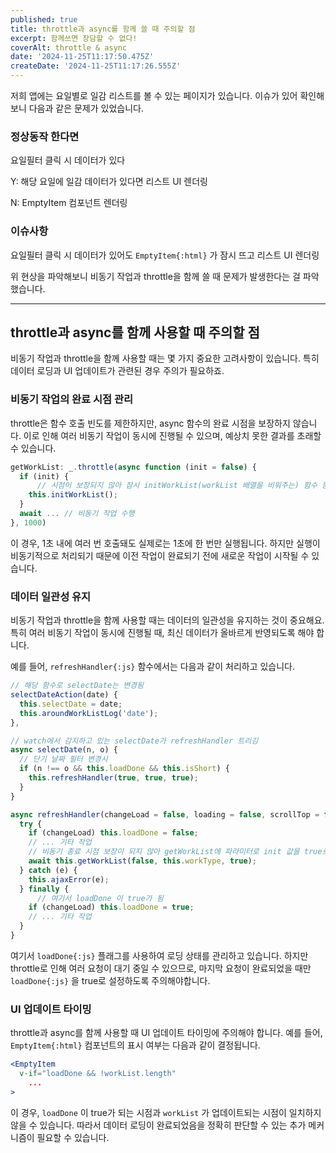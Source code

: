 ```yaml
---
published: true
title: throttle과 async를 함께 쓸 때 주의할 점
excerpt: 함께쓰면 장담할 수 없다!
coverAlt: throttle & async
date: '2024-11-25T11:17:50.475Z'
createDate: '2024-11-25T11:17:26.555Z'
---
```


저희 앱에는 요일별로 일감 리스트를 볼 수 있는 페이지가 있습니다. 이슈가 있어 확인해보니 다음과 같은 문제가 있었습니다.

### 정상동작 한다면

요일필터 클릭 시 데이터가 있다

Y: 해당 요일에 일감 데이터가 있다면 리스트 UI 렌더링

N: EmptyItem 컴포넌트 렌더링

### 이슈사항

요일필터 클릭 시 데이터가 있어도 `EmptyItem{:html}` 가 잠시 뜨고 리스트 UI 렌더링

위 현상을 파악해보니 비동기 작업과 throttle을 함께 쓸 때 문제가 발생한다는 걸 파악했습니다.

---

## throttle과 async를 함께 사용할 때 주의할 점

비동기 작업과 throttle을 함께 사용할 때는 몇 가지 중요한 고려사항이 있습니다. 특히 데이터 로딩과 UI 업데이트가 관련된 경우 주의가 필요하죠.

### 비동기 작업의 완료 시점 관리

throttle은 함수 호출 빈도를 제한하지만, async 함수의 완료 시점을 보장하지 않습니다. 이로 인해 여러 비동기 작업이 동시에 진행될 수 있으며, 예상치 못한 결과를 초래할 수 있습니다.

```jsx
getWorkList: _.throttle(async function (init = false) {
  if (init) {
	  // 시점이 보장되지 않아 잠시 initWorkList(workList 배열을 비워주는) 함수 동작
    this.initWorkList();
  }
  await ... // 비동기 작업 수행
}, 1000)
```

이 경우, 1초 내에 여러 번 호출돼도 실제로는 1초에 한 번만 실행됩니다. 하지만 실행이 비동기적으로 처리되기 때문에 이전 작업이 완료되기 전에 새로운 작업이 시작될 수 있습니다.

### 데이터 일관성 유지

비동기 작업과 throttle을 함께 사용할 때는 데이터의 일관성을 유지하는 것이 중요해요. 특히 여러 비동기 작업이 동시에 진행될 때, 최신 데이터가 올바르게 반영되도록 해야 합니다.

예를 들어, `refreshHandler{:js}` 함수에서는 다음과 같이 처리하고 있습니다.

```jsx
// 해당 함수로 selectDate는 변경됨
selectDateAction(date) {
  this.selectDate = date;
  this.aroundWorkListLog('date');
},

// watch에서 감지하고 있는 selectDate가 refreshHandler 트리깅
async selectDate(n, o) {
  // 단기 날짜 필터 변경시
  if (n !== o && this.loadDone && this.isShort) {
    this.refreshHandler(true, true, true);
  }
}

async refreshHandler(changeLoad = false, loading = false, scrollTop = false) {
  try {
    if (changeLoad) this.loadDone = false;
    // ... 기타 작업
    // 비동기 종료 시점 보장이 되지 않아 getWorkList에 파라미터로 init 값을 true로 보내게 됨
    await this.getWorkList(false, this.workType, true);
  } catch (e) {
    this.ajaxError(e);
  } finally {
	  // 여기서 loadDone 이 true가 됨
    if (changeLoad) this.loadDone = true;
    // ... 기타 작업
  }
}
```

여기서 `loadDone{:js}` 플래그를 사용하여 로딩 상태를 관리하고 있습니다. 하지만 throttle로 인해 여러 요청이 대기 중일 수 있으므로, 마지막 요청이 완료되었을 때만 `loadDone{:js}` 을 true로 설정하도록 주의해야합니다.

### UI 업데이트 타이밍

throttle과 async를 함께 사용할 때 UI 업데이트 타이밍에 주의해야 합니다. 예를 들어, `EmptyItem{:html}` 컴포넌트의 표시 여부는 다음과 같이 결정됩니다.

```jsx
<EmptyItem
  v-if="loadDone && !workList.length"
	...
>
```

이 경우, `loadDone` 이 true가 되는 시점과 `workList` 가 업데이트되는 시점이 일치하지 않을 수 있습니다. 따라서 데이터 로딩이 완료되었음을 정확히 판단할 수 있는 추가 메커니즘이 필요할 수 있습니다.
